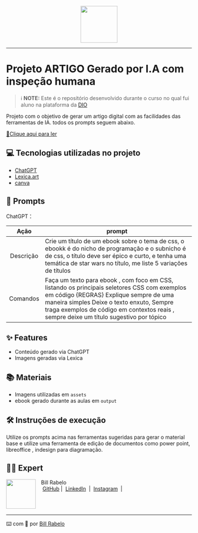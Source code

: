 <p align="center">
    <img width="100" src=".github/assets/banner.png">
</p>


-------


# Projeto ARTIGO Gerado por I.A com inspeção humana


 > ℹ️ **NOTE:** Este é o repositório desenvolvido durante o curso no qual fui aluno na plataforma da [DIO](https://dio.me)

Projeto com o objetivo de gerar um artigo digital com as facilidades das ferramentas de IA. todos os prompts
seguem abaixo.

<a href="https://github.com/billrabelo/dio-artigo-fullstack.git/blob/main/output/ebook%20-%20css%20jedi%20output.pdf" title="View PDF now"> 📕Clique aqui para ler</a>

## 💻 Tecnologias utilizadas no projeto

- [ChatGPT](https://chat.openai.com/) 
- [Lexica.art](https://www.lexica.art/)
- [canva](https://www.canva.com.br)

## 🧠 Prompts


ChatGPT：

|   Ação   | prompt                                                                                                                                                                                                                                                                         |
| :------: | ------------------------------------------------------------------------------------------------------------------------------------------------------------------------------------------------------------------------------------------------------------------------------ |
|  Descrição  | Crie um título de um ebook sobre o tema de css, o ebookk é do nicho de programação e o subnicho é de css, o título deve ser épico e curto, e tenha uma temática de star wars no título, me liste 5 variações de títulos                                                        |
| Comandos | Faça um texto para ebook , com foco em CSS, listando os principais seletores CSS com exemplos em código {REGRAS} Explique sempre de uma maneira simples Deixe o texto enxuto, Sempre traga exemplos de código em contextos reais , sempre deixe um título sugestivo por tópico |



## ✨ Features

- Conteúdo gerado via ChatGPT
- Imagens geradas via Lexica

## 📚 Materiais

- Imagens utilizadas em `assets`
- ebook gerado durante as aulas em `output`

## 🛠️ Instruções de execução

Utilize os prompts acima nas ferramentas sugeridas para gerar o material base e utilize uma ferramenta de edição de documentos como power point, libreoffice , indesign para diagramação.

## 👨‍💻 Expert

<p>
    <img 
      align=left 
      margin=10 
      width=80 
      src="https://avatars.githubusercontent.com/u/37452836?v=4"
    />
    <p>&nbsp&nbsp&nbspBill Rabelo<br>
    &nbsp&nbsp&nbsp
    <a href="https://github.com/billrabelo">
    GitHub</a>&nbsp;|&nbsp;
    <a href="www.linkedin.com/in/
billrabelo">LinkedIn</a>
&nbsp;|&nbsp;
    <a href="https://www.instagram.com/bill_rabelo/">
    Instagram</a>
&nbsp;|&nbsp;</p>
</p>
<br/><br/>
<p>

---

⌨️ com 💜 por [Bill Rabelo](https://github.com/billrabelo)